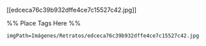 <span class='gallery-span-info'> [[edceca76c39b932dffe4ce7c15527c42.jpg]] </span>

%% Place Tags Here %%
```gallery-info
imgPath=Imágenes/Retratos/edceca76c39b932dffe4ce7c15527c42.jpg
```
